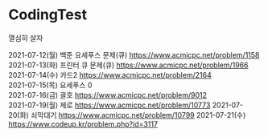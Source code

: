 # CodingTest

열심히 살자


 2021-07-12(월) 백준 요세푸스 문제(큐) https://www.acmicpc.net/problem/1158  
 2021-07-13(화) 프린터 큐 문제(큐) https://www.acmicpc.net/problem/1966  
 2021-07-14(수) 카드2 https://www.acmicpc.net/problem/2164  
 2021-07-15(목) 요세푸스 0   
 2021-07-16(금) 괄호 https://www.acmicpc.net/problem/9012  
 2021-07-19(월) 제로 https://www.acmicpc.net/problem/10773
 2021-07-20(화) 쇠막대기 https://www.acmicpc.net/problem/10799
 2021-07-21(수) https://www.codeup.kr/problem.php?id=3117 